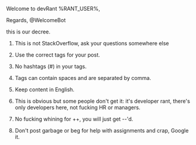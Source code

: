 Welcome to devRant %RANT_USER%,

Regards,
@WelcomeBot

this is our decree.

1. This is not StackOverflow, ask your questions somewhere else

2. Use the correct tags for your post.

3. No hashtags (#) in your tags.

4. Tags can contain spaces and are separated by comma.

4. Keep content in English.

5. This is obvious but some people don't get it: it's developer rant, there's only developers here, not fucking HR or managers.

6. No fucking whining for ++, you will just get --'d.

5. Don't post garbage or beg for help with assignments and crap, Google it.
